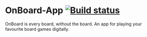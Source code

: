 # OnBoard-App [![Build status](https://travis-ci.org/Imperial-Web-Apps-Group-4/OnBoard-App.svg?branch=master)](https://travis-ci.org/Imperial-Web-Apps-Group-4/OnBoard-App)
OnBoard is every board, without the board. An app for playing your favourite board games digitally.
